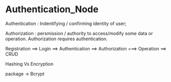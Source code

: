 # Authentication_Node

Authentication : Indentifying / confirming identity of user;

Authorization : persmission / authority to access/modify some data or operation. Authorization requires authentication.

Registration ==> Login ==> Authentication ==> Authorization ===> Operation ==> CRUD

Hashing Vs Encryption

package -> Bcrypt
